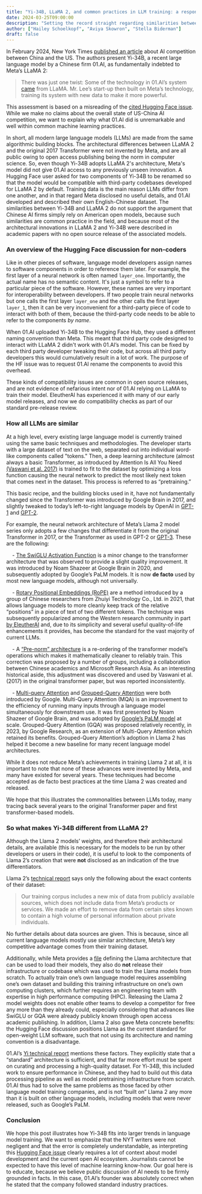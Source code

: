 ```yaml
---
title: "Yi-34B, LLaMA 2, and common practices in LLM training: a response to the New York Times"
date: 2024-03-25T09:00:00
description: "Setting the record straight regarding similarities between Yi-34B and LLaMA 2."
author: ["Hailey Schoelkopf", "Aviya Skowron", "Stella Biderman"]
draft: false
---
```


In February 2024, New York Times [published an article](https://www.nytimes.com/2024/02/21/technology/china-united-states-artificial-intelligence.html) about AI competition between China and the US. The authors present Yi-34B, a recent large language model by a Chinese firm 01.AI, as fundamentally indebted to Meta’s LLaMA 2:

>There was just one twist: Some of the technology in 01.AI’s system [came](https://archive.is/o/krRqo/https://huggingface.co/01-ai/Yi-34B/discussions/11) from LLaMA. Mr. Lee’s start-up then built on Meta’s technology, training its system with new data to make it more powerful.

This assessment is based on a misreading of the [cited Hugging Face issue](https://huggingface.co/01-ai/Yi-34B/discussions/11). While we make no claims about the overall state of US-China AI competition, we want to explain why what 01.AI did is unremarkable and well within common machine learning practices.

In short, all modern large language models (LLMs) are made from the same algorithmic building blocks. The architectural differences between LLaMA 2 and the original 2017 Transformer were not invented by Meta, and are all public owing to open access publishing being the norm in computer science. So, even though Yi-34B adopts LLaMA 2's architecture, Meta's model did not give 01.AI access to any previously unseen innovation. A Hugging Face user asked for two components of Yi-34B to be renamed so that the model would be compatible with third-party codebases developed for LLaMA 2 by default. Training data is the main reason LLMs differ from one another, and in that regard Meta disclosed no useful details, and 01.AI developed and described their own English-Chinese dataset. The similarities between Yi-34B and LLaMA 2 do not support the argument that Chinese AI firms simply rely on American open models, because such similarities are common practice in the field, and because most of the architectural innovations in LLaMA 2 and Yi-34B were described in academic papers with no open source release of the associated models.

### An overview of the Hugging Face discussion for non-coders

Like in other pieces of software, language model developers assign names to software components in order to reference them later. For example, the first layer of a neural network is often named `layer_one`. Importantly, the actual name has no semantic content. It's just a symbol to refer to a particular piece of the software. However, these names are very important for interoperability between developers. If two people train neural networks but one calls the first layer `layer_one` and the other calls the first layer `layer_1`, then it can be very inconvenient for a third-party piece of code to interact with both of them, because the third-party code needs to be able to refer to the components _by name_.

When 01.AI uploaded Yi-34B to the Hugging Face Hub, they used a different naming convention than Meta. This meant that third party code designed to interact with LLaMA 2 didn't work with 01.AI’s model. This can be fixed by each third party developer tweaking their code, but across all third party developers this would cumulatively result in a lot of work. The purpose of the HF issue was to request 01.AI rename the components to avoid this overhead.

These kinds of compatibility issues are common in open source releases, and are not evidence of nefarious intent nor of 01.AI relying on LLaMA to train their model. EleutherAI has experienced it with many of our early model releases, and now we do compatibility checks as part of our standard pre-release review.

### How all LLMs are similar

At a high level, every existing large language model is currently trained using the same basic techniques and methodologies. The developer starts with a large dataset of text on the web, separated out into individual word-like components called "tokens." Then, a deep learning architecture (almost always a basic Transformer, as introduced by Attention Is All You Need [(Vaswani et al. 2017)](https://arxiv.org/abs/1706.03762](https://arxiv.org/abs/1706.03762)) is trained to fit to the dataset by optimizing a loss function causing the neural network to predict the most likely next token that comes next in the dataset. This process is referred to as “pretraining.”

This basic recipe, and the building blocks used in it, have not fundamentally changed since the Transformer was introduced by Google Brain in 2017, and slightly tweaked to today’s left-to-right language models by OpenAI in [GPT-1](https://s3-us-west-2.amazonaws.com/openai-assets/research-covers/language-unsupervised/language_understanding_paper.pdf) and [GPT-2](https://d4mucfpksywv.cloudfront.net/better-language-models/language_models_are_unsupervised_multitask_learners.pdf). 

For example, the neural network architecture of Meta’s Llama 2 model series only adopts a few changes that differentiate it from the original Transformer in 2017, or the Transformer as used in GPT-2 or [GPT-3](https://arxiv.org/abs/2005.14165). These are the following:

    - [The SwiGLU Activation Function]([https://arxiv.org/abs/2002.05202](https://arxiv.org/abs/2002.05202)) is a minor change to the transformer architecture that was observed to provide a slight quality improvement. It was introduced by Noam Shazeer at Google Brain in 2020, and subsequently adopted by Google’s PaLM models. It is now **de facto** used by most new language models, although not universally.
    
    - [Rotary Positional Embeddings (RoPE)]([https://arxiv.org/abs/2104.09864](https://arxiv.org/abs/2104.09864)) are a method introduced by a group of Chinese researchers from Zhuiyi Technology Co., Ltd. in 2021, that allows language models to more cleanly keep track of the relative “positions” in a piece of text of two different tokens. The technique was subsequently popularized among the Western research community in part [by EleutherAI]([https://blog.eleuther.ai/rotary-embeddings/](https://blog.eleuther.ai/rotary-embeddings/)) and, due to its simplicity and several useful quality-of-life enhancements it provides, has become the standard for the vast majority of current LLMs.

    - A [“Pre-norm” architecture]([https://arxiv.org/abs/2002.04745](https://arxiv.org/abs/2002.04745)) is a re-ordering of the transformer model’s operations which makes it mathematically cleaner to reliably train. This correction was proposed by a number of groups, including a collaboration between Chinese academics and Microsoft Research Asia. As an interesting historical aside, this adjustment was discovered and used by Vaswani et al. (2017) in the original transformer paper, but was reported inconsistently.

    - [Multi-query Attention](https://arxiv.org/abs/1911.02150) and [Grouped-Query Attention](https://arxiv.org/abs/2305.13245) were both introduced by Google. Multi-Query Attention (MQA) is an improvement to the efficiency of running many inputs through a language model simultaneously for downstream use. It was first presented by Noam Shazeer of Google Brain, and was adopted by [Google’s PaLM model](https://arxiv.org/abs/2204.02311) at scale. Grouped-Query Attention (GQA) was proposed relatively recently, in 2023, by Google Research, as an extension of Multi-Query Attention which retained its benefits. Grouped-Query Attention’s adoption in Llama 2 has helped it become a new baseline for many recent language model architectures.

While it does not reduce Meta’s achievements in training Llama 2 at all, it is important to note that none of these advances were invented by Meta, and many have existed for several years. These techniques had become accepted as de facto best practices at the time Llama 2 was created and released.

We hope that this illustrates the commonalities between LLMs today, many tracing back several years to the original Transformer paper and first transformer-based models. 

### So what makes Yi-34B different from LLaMA 2?

Although the Llama 2 models’ weights, and therefore their architectural details, are available (this is necessary for the models to be run by other developers or users in their code), it is useful to look to the components of Llama 2’s creation that were **not** disclosed as an indication of the true differentiators.

Llama 2’s [technical report]([https://arxiv.org/abs/2307.09288](https://arxiv.org/abs/2307.09288)) says only the following about the exact contents of their dataset:

> Our training corpus includes a new mix of data from publicly available sources, which does not include data from Meta’s products or services. We made an effort to remove data from certain sites known to contain a high volume of personal information about private individuals. 

No further details about data sources are given. This is because, since all current language models mostly use similar architecture, Meta’s key competitive advantage comes from their training dataset. 

Additionally, while Meta provides a [file]([https://github.com/meta-llama/llama/blob/main/llama/model.py](https://github.com/meta-llama/llama/blob/main/llama/model.py)) defining the Llama architecture that can be used to load their models, they also do **not** release their infrastructure or codebase which was used to train the Llama models from scratch. To actually train one’s own language model requires assembling one’s own dataset and building this training infrastructure on one’s own computing clusters, which further requires an engineering team with expertise in high performance computing (HPC). Releasing the Llama 2 model weights does not enable other teams to develop a competitor for free any more than they already could, especially considering that advances like SwiGLU or GQA were already publicly known through open access academic publishing. In addition, Llama 2 also gave Meta concrete benefits: the Hugging Face discussion positions Llama as the current standard for open-weight LLM software, such that not using its architecture and naming convention is a disadvantage.

01.AI’s [Yi technical report](https://arxiv.org/abs/2403.04652) mentions these factors. They explicitly state that a “standard” architecture is sufficient, and that far more effort must be spent on curating and processing a high-quality dataset. For Yi-34B, this included work to ensure performance in Chinese, and they had to build out this data processing pipeline as well as model pretraining infrastructure from scratch. 01.AI thus had to solve the same problems as those faced by other language model training companies, and is not “built on” Llama 2 any more than it is built on other language models, including models that were never released, such as Google’s PaLM.

### Conclusion

We hope this post illustrates how Yi-34B fits into larger trends in language model training. We want to emphasize that the NYT writers were not negligent and that the error is completely understandable, as interpreting this [Hugging Face issue](https://huggingface.co/01-ai/Yi-34B/discussions/11) clearly requires a lot of context about model development and the current open AI ecosystem. Journalists cannot be expected to have this level of machine learning know-how. Our goal here is to educate, because we believe public discussion of AI needs to be firmly grounded in facts. In this case, 01.AI’s founder was absolutely correct when he stated that the company followed standard industry practices.
